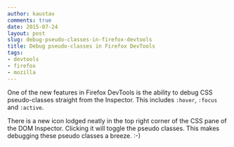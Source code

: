 ```yaml
---
author: kaustav
comments: true
date: 2015-07-24
layout: post
slug: debug-pseudo-classes-in-firefox-devtools
title: Debug pseudo-classes in Firefox DevTools
tags:
- devtools
- firefox
- mozilla
---
```


One of the new features in Firefox DevTools is the ability to debug CSS pseudo-classes straight from the Inspector. This includes `:hover`, `:focus` and `:active`.

There is a new icon lodged neatly in the top right corner of the CSS pane of the DOM Inspector. Clicking it will toggle the pseudo classes. This makes debugging these pseudo classes a breeze. :-)
